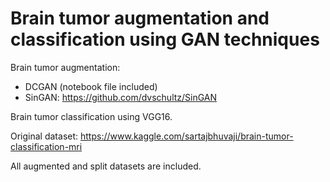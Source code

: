 # Brain tumor augmentation and classification using GAN techniques

Brain tumor augmentation:
- DCGAN (notebook file included)
- SinGAN: https://github.com/dvschultz/SinGAN

Brain tumor classification using VGG16.

Original dataset: https://www.kaggle.com/sartajbhuvaji/brain-tumor-classification-mri

All augmented and split datasets are included.
